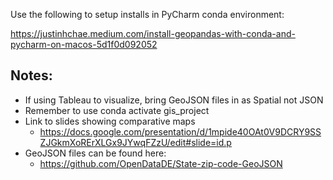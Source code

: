 Use the following to setup installs in PyCharm conda environment:

https://justinhchae.medium.com/install-geopandas-with-conda-and-pycharm-on-macos-5d1f0d092052

## Notes:
  - If using Tableau to visualize, bring GeoJSON files in as Spatial not JSON
  - Remember to use conda activate gis_project
  - Link to slides showing comparative maps 
      - https://docs.google.com/presentation/d/1mpide40OAt0V9DCRY9SSZJGkmXoRErXLGx9JYwqFZzU/edit#slide=id.p
  - GeoJSON files can be found here: 
      - https://github.com/OpenDataDE/State-zip-code-GeoJSON
